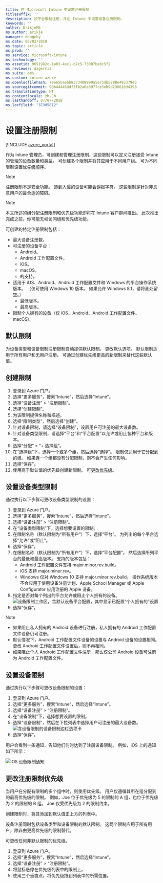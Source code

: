 ```yaml
---
title: 在 Microsoft Intune 中设置注册限制
titlesuffix: ''
description: 按平台限制注册，并在 Intune 中设置设备注册限制。
keywords: ''
author: ErikjeMS
ms.author: erikje
manager: dougeby
ms.date: 03/02/2018
ms.topic: article
ms.prod: ''
ms.service: microsoft-intune
ms.technology: ''
ms.assetid: 9691982c-1a03-4ac1-b7c5-73087be8c5f2
ms.reviewer: dagerrit
ms.suite: ems
ms.custom: intune-azure
ms.openlocfilehash: 7eee5baebb8373488999a5e75db5288e483379e5
ms.sourcegitcommit: 98b444468df3fb2a6e8977ce5eb9d238610d4398
ms.translationtype: HT
ms.contentlocale: zh-CN
ms.lasthandoff: 07/07/2018
ms.locfileid: "37905812"
---
```

# <a name="set-enrollment-restrictions"></a>设置注册限制

[!INCLUDE [azure_portal](./includes/azure_portal.md)]

作为 Intune 管理员，可创建和管理注册限制，这些限制可以定义注册接受 Intune 的管理的设备数量和类型。 可创建多个限制并将其应用于不同用户组。 可为不同限制设置[优先级顺序](#change-enrollment-restriction-priority)。

>[!NOTE]
>注册限制不是安全功能。 遭到入侵的设备可能会误报字符。 这些限制是针对非恶意用户的最合适的障碍。

>[!NOTE]
>本文所述的组分配注册限制和优先级功能即将在 Intune 客户群间推出。 此次推出完成之前，你可能无权访问组和优先级功能。

可创建的特定注册限制包括：

- 最大设备注册数。
- 可注册的设备平台：
  - Android。
  - Android 工作配置文件。
  - iOS。
  - macOS。
  - 的支持。
- 适用于 iOS、Android、Android 工作配置文件和 Windows 的平台操作系统版本。 （仅可使用 Windows 10 版本。 如果允许 Windows 8.1，请将此处留空。）
  - 最低版本。
  - 最高版本。
- 限制个人拥有的设备（仅 iOS、Android、Android 工作配置文件、macOS）。

## <a name="default-restrictions"></a>默认限制

为设备类型和设备限制注册限制自动提供默认限制。 更改默认选项。 默认限制适用于所有用户和无用户注册。 可通过创建优先级更高的新限制来替代这些默认值。

## <a name="create-a-restriction"></a>创建限制

1. 登录到 Azure 门户。
2. 选择“更多服务”，搜索“Intune”，然后选择“Intune”。
3. 选择“设备注册” > “注册限制”。
4. 选择“创建限制”。
5. 为该限制提供名称和描述。
6. 选择“限制类型”，然后选择“创建”。
7. 针对设备限制，请选择“设备限制”，设置用户可注册的最大设备数。
8. 针对设备类型限制，请选择“平台”和“平台配置”以允许或阻止各种平台和版本。
9. 选择“分配” > “+ 选择组”。
10. 在“选择组”下，选择一个或多个组，然后选择“选择”。 限制仅适用于它分配到的组。 如果连一个组都没有分配限制，则不会产生任何影响。
11. 选择“保存”。
12. 使用高于默认值的优先级创建新限制。 可[更改优先级](#change-enrollment-restriction-priority)。

## <a name="set-device-type-restrictions"></a>设置设备类型限制

通过执行以下步骤可更改设备类型限制的设置：

1. 登录到 Azure 门户。
2. 选择“更多服务”，搜索“Intune”，然后选择“Intune”。
3. 选择“设备注册” > “注册限制”。
4. 在“设备类型限制”下，选择想要设置的限制。
5. 在限制名称（默认限制为“所有用户”）下，选择“平台”。 为列出的每个平台选择“允许”或“阻止”。
6. 选择“保存”。
7. 在限制名称（默认限制为“所有用户”）下，选择“平台配置”。 然后选择所列平台的最低和最高版本。 支持的版本包括：
    - Android 工作配置文件支持 major.minor.rev.build。
    - iOS 支持 major.minor.rev。
    - Windows 仅对 Windows 10 支持 major.minor.rev.build。
  操作系统版本不会应用于使用设备注册计划、Apple School Manager 或 Apple Configurator 应用注册的 Apple 设备。
8. 指定是否对每个列出的平台允许或阻止个人拥有的设备。
    ![设备限制工作区，含默认设备平台配置，其中显示已配置“个人拥有的”设置](media/device-restrictions-platform-configurations.png)
9. 选择“保存”。


>[!NOTE]
>- 如果阻止私人拥有的 Android 设备进行注册，私人拥有的 Android 工作配置文件设备仍可注册。
>- 默认情况下，Android 工作配置文件设备的设置与 Android 设备的设置相同。 更改 Android 工作配置文件设置后，则不再相同。
>- 如果阻止个人 Android 工作配置文件注册，那么仅公司 Android 设备可注册为 Android 工作配置文件。

## <a name="set-device-limit-restrictions"></a>设置设备限制

通过执行以下步骤可更改设备限制的设置：

1. 登录到 Azure 门户。
2. 选择“更多服务”，搜索“Intune”，然后选择“Intune”。
3. 选择“设备注册” > “注册限制”。
4. 在“设备限制”下，选择想要设置的限制。
5. 选择“设备限制”，然后在下拉列表中选择用户可注册的最大设备数。
    ![含设备限制的设备限制边栏选项卡](./media/device-restrictions-limit.png)
6. 选择“保存”。


用户会看到一条通知，告知他们何时达到了注册设备限制。 例如，iOS 上的通知如下所示：

![iOS 设备限制通知](./media/enrollment-restrictions-ios-set-limit-notification.png)

## <a name="change-enrollment-restriction-priority"></a>更改注册限制优先级

当用户在分配有限制的多个组中时，则使用优先级。 用户仅遵循其所在组分配到的最高优先级的限制。 例如，Joe 位于优先级为 5 的限制的 A 组，也位于优先级为 2 的限制的 B 组。 Joe 仅受优先级为 2 的限制约束。

创建限制时，将其添加到默认值正上方的列表中。

设备注册同时包括设备类型和设备限制的默认限制。 这两个限制应用于所有用户，除非由更高优先级的限制替代。

可更改任何非默认限制的优先级。

1. 登录到 Azure 门户。
2. 选择“更多服务”，搜索“Intune”，然后选择“Intune”。
3. 选择“设备注册” > “注册限制”。
4. 将鼠标悬停在优先级列表中的限制上。
5. 使用三个垂直点，将优先级拖到列表中的所需位置。
